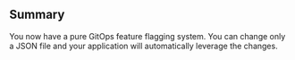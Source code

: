 ## Summary
You now have a pure GitOps feature flagging system. You can change only a JSON file and your application will automatically leverage the changes.